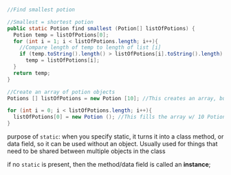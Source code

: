
```Java

//Find smallest potion

//Smallest = shortest potion
public static Potion find smallest (Potion[] listOfPotions) {
  Potion temp = listOfPotions[0];
  for (int i = 1; i < listOfPotions.length; i++){
    //Compare length of temp to length of list [i]
    if (temp.toString().length() > listOfPotions[i].toString().length)
      temp = listOfPotions[i];
  }
  return temp;
}
```

``` Java
//Create an array of potion objects
Potions [] listOfPotions = new Potion [10]; //This creates an array, but no Potion objects

for (int i = 0; i < listOfPotions.length; i++){
  listOfPotions[0] = new Potion (); //This fills the array w/ 10 Potion objects
}
```

purpose of `static`: when you specify static, it turns it into a class method, or data field, so it can be used without an object. Usually used for things that need to be shared between multiple objects in the class

if no `static` is present, then the method/data field is called an __instance__; 
